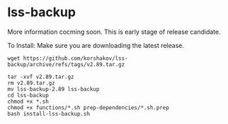 # lss-backup

More information cocming soon. This is early stage of release candidate.

To Install:
Make sure you are downloading the latest release.
```
wget https://github.com/korshakov/lss-backup/archive/refs/tags/v2.89.tar.gz
```
```
tar -xvf v2.89.tar.gz
rm v2.89.tar.gz
mv lss-backup-2.89 lss-backup
cd lss-backup
chmod +x *.sh
chmod +x functions/*.sh prep-dependencies/*.sh.prep
bash install-lss-backup.sh
```
